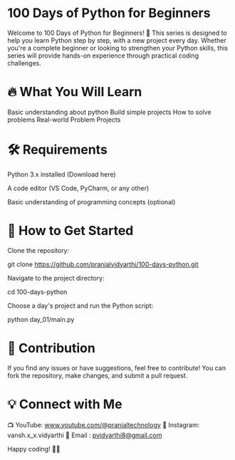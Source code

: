 # 100 Days of Python for Beginners

Welcome to 100 Days of Python for Beginners! 🚀 This series is designed to help you learn Python step by step, with a new project every day. Whether you're a complete beginner or looking to strengthen your Python skills, this series will provide hands-on experience through practical coding challenges.

# 🔥 What You Will Learn

Basic understanding about python
Build simple projects
How to solve problems
Real-world Problem Projects

# 🛠️ Requirements

Python 3.x installed (Download here)

A code editor (VS Code, PyCharm, or any other)

Basic understanding of programming concepts (optional)

# 🚀 How to Get Started

Clone the repository:

git clone https://github.com/pranjalvidyarthi/100-days-python.git

Navigate to the project directory:

cd 100-days-python

Choose a day's project and run the Python script:

python day_01/main.py

# 📌 Contribution

If you find any issues or have suggestions, feel free to contribute! You can fork the repository, make changes, and submit a pull request.

# 💡 Connect with Me

📺 YouTube: www.youtube.com/@pranjaltechnology
📸 Instagram: vansh.x_x.vidyarthi
📨 Email : pvidyarthi8@gmail.com

Happy coding! 🚀🐍

